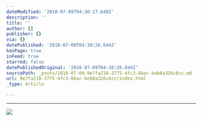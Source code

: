 ```yaml
---
dateModified: '2018-07-09T04:30:17.640Z'
description: ''
title: ''
author: []
publisher: {}
via: {}
datePublished: '2018-07-09T04:30:26.044Z'
hasPage: true
inFeed: true
starred: false
datePublishedOriginal: '2018-07-09T04:30:26.044Z'
sourcePath: _posts/2018-07-09-9e7fa218-3775-4fc3-8bac-beb8a326c6cc.md
url: 9e7fa218-3775-4fc3-8bac-beb8a326c6cc/index.html
_type: Article

---
```

---

![](https://s3-us-west-2.amazonaws.com/the-grid-img/p/aafb9a8f7416713e10495cf4336addc3aeee3b96.jpg)